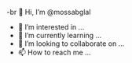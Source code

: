 -br 👋 Hi, I’m @mossabglal
- 👀 I’m interested in ...
- 🌱 I’m currently learning ...
- 💞️ I’m looking to collaborate on ...
- 📫 How to reach me ...

<!---
mossabglal/mossabglal is a ✨ special ✨ repository because its `README.md` (this file) appears on your GitHub profile.
You can click the Preview link to take a look at your changes.
--->
